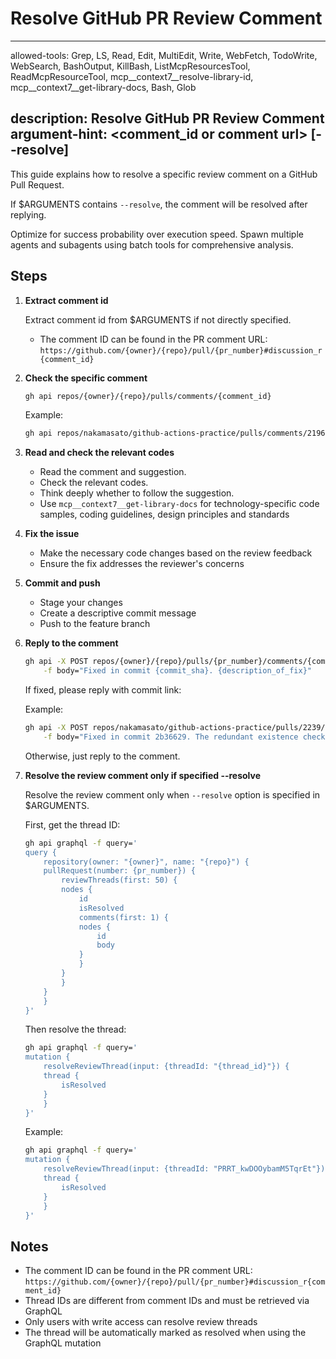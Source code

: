 # Resolve GitHub PR Review Comment

---
allowed-tools: Grep, LS, Read, Edit, MultiEdit, Write, WebFetch, TodoWrite, WebSearch, BashOutput, KillBash, ListMcpResourcesTool, ReadMcpResourceTool, mcp__context7__resolve-library-id, mcp__context7__get-library-docs, Bash, Glob

description: Resolve GitHub PR Review Comment
argument-hint: <comment_id or comment url> [--resolve]
---

This guide explains how to resolve a specific review comment on a GitHub Pull Request.

If $ARGUMENTS contains `--resolve`, the comment will be resolved after replying.

Optimize for success probability over execution speed. Spawn multiple agents and subagents using batch tools for comprehensive analysis.

## Steps

1. **Extract comment id**

    Extract comment id from $ARGUMENTS if not directly specified.

    - The comment ID can be found in the PR comment URL: `https://github.com/{owner}/{repo}/pull/{pr_number}#discussion_r{comment_id}`

2. **Check the specific comment**

    ```bash
    gh api repos/{owner}/{repo}/pulls/comments/{comment_id}
    ```
    Example:
    ```bash
    gh api repos/nakamasato/github-actions-practice/pulls/comments/2196280386
    ```

3. **Read and check the relevant codes**

    - Read the comment and suggestion.
    - Check the relevant codes.
    - Think deeply whether to follow the suggestion.
    - Use `mcp__context7__get-library-docs` for technology-specific code samples, coding guidelines, design principles and standards

4. **Fix the issue**

    - Make the necessary code changes based on the review feedback
    - Ensure the fix addresses the reviewer's concerns

5. **Commit and push**

    - Stage your changes
    - Create a descriptive commit message
    - Push to the feature branch

6. **Reply to the comment**

    ```bash
    gh api -X POST repos/{owner}/{repo}/pulls/{pr_number}/comments/{comment_id}/replies \
        -f body="Fixed in commit {commit_sha}. {description_of_fix}"
    ```

    If fixed, please reply with commit link:

    Example:
    ```bash
    gh api -X POST repos/nakamasato/github-actions-practice/pulls/2239/comments/2196280386/replies \
        -f body="Fixed in commit 2b36629. The redundant existence check has been removed since main() already validates the metadata file."
    ```
    Otherwise, just reply to the comment.

7. **Resolve the review comment only if specified --resolve**

    Resolve the review comment only when `--resolve` option is specified in $ARGUMENTS.

    First, get the thread ID:
    ```bash
    gh api graphql -f query='
    query {
        repository(owner: "{owner}", name: "{repo}") {
        pullRequest(number: {pr_number}) {
            reviewThreads(first: 50) {
            nodes {
                id
                isResolved
                comments(first: 1) {
                nodes {
                    id
                    body
                }
                }
            }
            }
        }
        }
    }'
    ```

    Then resolve the thread:
    ```bash
    gh api graphql -f query='
    mutation {
        resolveReviewThread(input: {threadId: "{thread_id}"}) {
        thread {
            isResolved
        }
        }
    }'
    ```

    Example:
    ```bash
    gh api graphql -f query='
    mutation {
        resolveReviewThread(input: {threadId: "PRRT_kwDOOybamM5TqrEt"}) {
        thread {
            isResolved
        }
        }
    }'
    ```

## Notes

- The comment ID can be found in the PR comment URL: `https://github.com/{owner}/{repo}/pull/{pr_number}#discussion_r{comment_id}`
- Thread IDs are different from comment IDs and must be retrieved via GraphQL
- Only users with write access can resolve review threads
- The thread will be automatically marked as resolved when using the GraphQL mutation